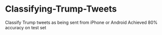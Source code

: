 # Classifying-Trump-Tweets
Classify Trump tweets as being sent from iPhone or Android
Achieved 80% accuracy on test set
